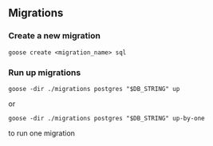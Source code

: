 ## Migrations
### Create a new migration
`goose create <migration_name> sql`

### Run up migrations
`goose -dir ./migrations postgres "$DB_STRING" up`

or

`goose -dir ./migrations postgres "$DB_STRING" up-by-one`


to run one migration